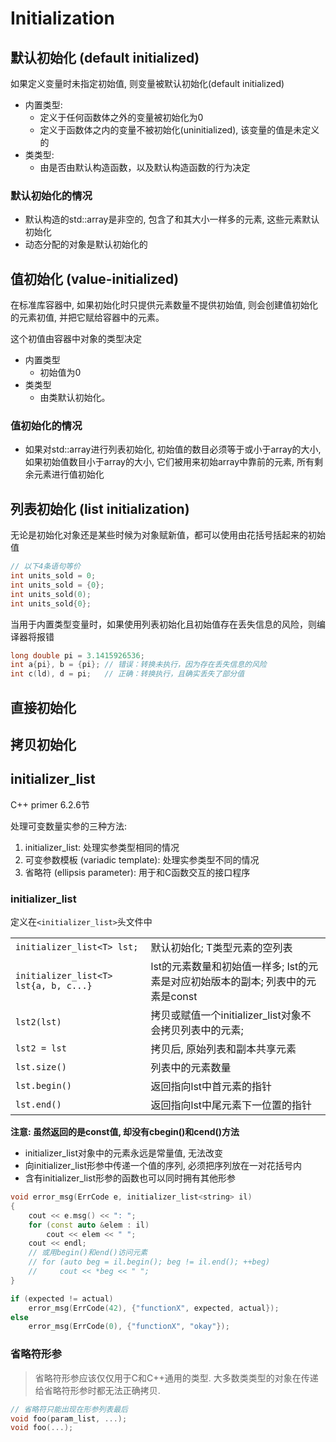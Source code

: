 # Initialization

## 默认初始化 (default initialized)

如果定义变量时未指定初始值, 则变量被默认初始化(default initialized)

* 内置类型:
    * 定义于任何函数体之外的变量被初始化为0
    * 定义于函数体之内的变量不被初始化(uninitialized), 该变量的值是未定义的
* 类类型:
    * 由是否由默认构造函数，以及默认构造函数的行为决定

### 默认初始化的情况
* 默认构造的std::array是非空的, 包含了和其大小一样多的元素, 这些元素默认初始化
* 动态分配的对象是默认初始化的

## 值初始化 (value-initialized)

在标准库容器中, 如果初始化时只提供元素数量不提供初始值, 则会创建值初始化的元素初值, 并把它赋给容器中的元素。


这个初值由容器中对象的类型决定
* 内置类型
    * 初始值为0
* 类类型
    * 由类默认初始化。

### 值初始化的情况
* 如果对std::array进行列表初始化, 初始值的数目必须等于或小于array的大小, 如果初始值数目小于array的大小, 它们被用来初始array中靠前的元素, 所有剩余元素进行值初始化

## 列表初始化 (list initialization)

无论是初始化对象还是某些时候为对象赋新值，都可以使用由花括号括起来的初始值
```cpp
// 以下4条语句等价
int units_sold = 0;
int units_sold = {0};
int units_sold(0);
int units_sold{0};
```
当用于内置类型变量时，如果使用列表初始化且初始值存在丢失信息的风险，则编译器将报错
```cpp
long double pi = 3.1415926536;
int a{pi}, b = {pi}; // 错误：转换未执行，因为存在丢失信息的风险
int c(ld), d = pi;   // 正确：转换执行，且确实丢失了部分值
```

## 直接初始化
## 拷贝初始化
## initializer_list
C++ primer 6.2.6节

处理可变数量实参的三种方法:
1. initializer_list: 处理实参类型相同的情况
2. 可变参数模板 (variadic template): 处理实参类型不同的情况
3. 省略符 (ellipsis parameter): 用于和C函数交互的接口程序

### initializer_list
定义在`<initializer_list>`头文件中

|                                       |                                                                                 |
|---------------------------------------|---------------------------------------------------------------------------------|
| `initializer_list<T> lst;`            | 默认初始化; T类型元素的空列表                                                   |
| `initializer_list<T> lst{a, b, c...}` | lst的元素数量和初始值一样多; lst的元素是对应初始版本的副本; 列表中的元素是const |
| `lst2(lst)`                           | 拷贝或赋值一个initializer_list对象不会拷贝列表中的元素;                         |
| `lst2 = lst`                          | 拷贝后, 原始列表和副本共享元素                                                  |
| `lst.size()`                          | 列表中的元素数量                                                                |
| `lst.begin()`                         | 返回指向lst中首元素的指针                                                       |
| `lst.end()`                           | 返回指向lst中尾元素下一位置的指针                                               |

**注意: 虽然返回的是const值, 却没有cbegin()和cend()方法**

* initializer_list对象中的元素永远是常量值, 无法改变
* 向initializer_list形参中传递一个值的序列, 必须把序列放在一对花括号内
* 含有initializer_list形参的函数也可以同时拥有其他形参

```cpp
void error_msg(ErrCode e, initializer_list<string> il)
{
    cout << e.msg() << ": ";
    for (const auto &elem : il)
        cout << elem << " ";
    cout << endl;
    // 或用begin()和end()访问元素
    // for (auto beg = il.begin(); beg != il.end(); ++beg)
    //     cout << *beg << " ";
}

if (expected != actual)
    error_msg(ErrCode(42), {"functionX", expected, actual});
else
    error_msg(ErrCode(0), {"functionX", "okay"});
```

### 省略符形参
> 省略符形参应该仅仅用于C和C++通用的类型. 大多数类类型的对象在传递给省略符形参时都无法正确拷贝.

```cpp
// 省略符只能出现在形参列表最后
void foo(param_list, ...);
void foo(...);
```
